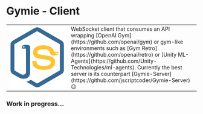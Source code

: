 # Gymie - Client

<table>
  <tbody>
    <tr>
      <td width="150"><img src="resources/Gymie-logo.svg" align="left" /></td>
      <td>
        WebSocket client that consumes an API wrapping [OpenAI Gym](https://github.com/openai/gym) or gym-like environments such as [Gym Retro](https://github.com/openai/retro) or [Unity ML-Agents](https://github.com/Unity-Technologies/ml-agents). Currently the best server is its counterpart [Gymie-Server](https://github.com/jscriptcoder/Gymie-Server) 😉
      </td>
    </tr>
  </tbody>
</table>
    
### Work in progress...
